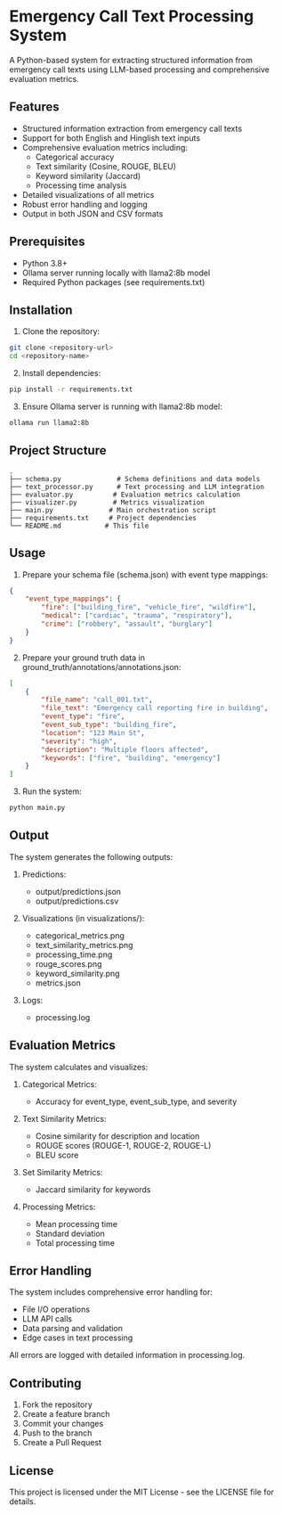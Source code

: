 # Emergency Call Text Processing System

A Python-based system for extracting structured information from emergency call texts using LLM-based processing and comprehensive evaluation metrics.

## Features

- Structured information extraction from emergency call texts
- Support for both English and Hinglish text inputs
- Comprehensive evaluation metrics including:
  - Categorical accuracy
  - Text similarity (Cosine, ROUGE, BLEU)
  - Keyword similarity (Jaccard)
  - Processing time analysis
- Detailed visualizations of all metrics
- Robust error handling and logging
- Output in both JSON and CSV formats

## Prerequisites

- Python 3.8+
- Ollama server running locally with llama2:8b model
- Required Python packages (see requirements.txt)

## Installation

1. Clone the repository:
```bash
git clone <repository-url>
cd <repository-name>
```

2. Install dependencies:
```bash
pip install -r requirements.txt
```

3. Ensure Ollama server is running with llama2:8b model:
```bash
ollama run llama2:8b
```

## Project Structure

```
.
├── schema.py              # Schema definitions and data models
├── text_processor.py      # Text processing and LLM integration
├── evaluator.py          # Evaluation metrics calculation
├── visualizer.py         # Metrics visualization
├── main.py              # Main orchestration script
├── requirements.txt     # Project dependencies
└── README.md           # This file
```

## Usage

1. Prepare your schema file (schema.json) with event type mappings:
```json
{
    "event_type_mappings": {
        "fire": ["building_fire", "vehicle_fire", "wildfire"],
        "medical": ["cardiac", "trauma", "respiratory"],
        "crime": ["robbery", "assault", "burglary"]
    }
}
```

2. Prepare your ground truth data in ground_truth/annotations/annotations.json:
```json
[
    {
        "file_name": "call_001.txt",
        "file_text": "Emergency call reporting fire in building",
        "event_type": "fire",
        "event_sub_type": "building_fire",
        "location": "123 Main St",
        "severity": "high",
        "description": "Multiple floors affected",
        "keywords": ["fire", "building", "emergency"]
    }
]
```

3. Run the system:
```bash
python main.py
```

## Output

The system generates the following outputs:

1. Predictions:
   - output/predictions.json
   - output/predictions.csv

2. Visualizations (in visualizations/):
   - categorical_metrics.png
   - text_similarity_metrics.png
   - processing_time.png
   - rouge_scores.png
   - keyword_similarity.png
   - metrics.json

3. Logs:
   - processing.log

## Evaluation Metrics

The system calculates and visualizes:

1. Categorical Metrics:
   - Accuracy for event_type, event_sub_type, and severity

2. Text Similarity Metrics:
   - Cosine similarity for description and location
   - ROUGE scores (ROUGE-1, ROUGE-2, ROUGE-L)
   - BLEU score

3. Set Similarity Metrics:
   - Jaccard similarity for keywords

4. Processing Metrics:
   - Mean processing time
   - Standard deviation
   - Total processing time

## Error Handling

The system includes comprehensive error handling for:
- File I/O operations
- LLM API calls
- Data parsing and validation
- Edge cases in text processing

All errors are logged with detailed information in processing.log.

## Contributing

1. Fork the repository
2. Create a feature branch
3. Commit your changes
4. Push to the branch
5. Create a Pull Request

## License

This project is licensed under the MIT License - see the LICENSE file for details. 